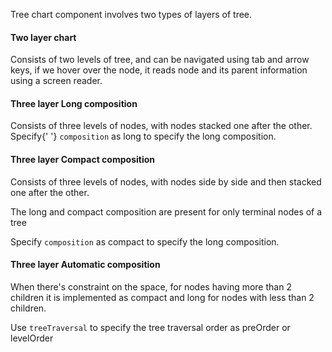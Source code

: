 <div>
  <p>Tree chart component involves two types of layers of tree. </p>
  <h4>Two layer chart</h4>
  <p>
    Consists of two levels of tree, and can be navigated using tab and arrow keys, if we hover over the node,
    it reads node and its parent information using a screen reader.
  </p>
  <h4>Three layer Long composition</h4>
  <p>
    Consists of three levels of nodes, with nodes stacked one after the other. Specify{' '}
    <code>composition</code> as long to specify the long composition.
  </p>
  <h4>Three layer Compact composition</h4>
  <p>Consists of three levels of nodes, with nodes side by side and then stacked one after the other.</p>
  <p>The long and compact composition are present for only terminal nodes of a tree</p>
  Specify <code>composition</code> as compact to specify the long composition.
  <h4>Three layer Automatic composition</h4>
  <p>
    When there's constraint on the space, for nodes having more than 2 children it is implemented as compact
    and long for nodes with less than 2 children.
  </p>
  <p>
    Use <code>treeTraversal</code> to specify the tree traversal order as preOrder or levelOrder
  </p>
</div>
